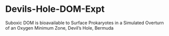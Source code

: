# Devils-Hole-DOM-Expt
Suboxic DOM is bioavailable to Surface Prokaryotes in a Simulated Overturn of an Oxygen Minimum Zone, Devil’s Hole, Bermuda
